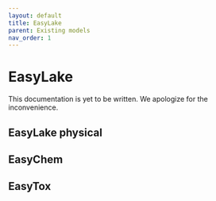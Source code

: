```yaml
---
layout: default
title: EasyLake
parent: Existing models
nav_order: 1
---
```


# EasyLake

This documentation is yet to be written. We apologize for the inconvenience.


## EasyLake physical


## EasyChem


## EasyTox